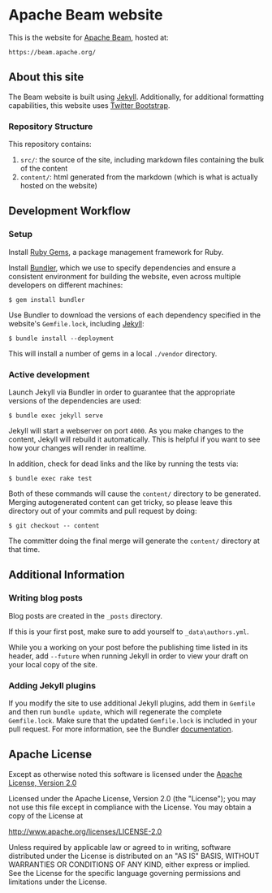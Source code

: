 # Apache Beam website

This is the website for [Apache Beam](https://beam.apache.org/), hosted at:

    https://beam.apache.org/

## About this site

The Beam website is built using [Jekyll](http://jekyllrb.com/). Additionally,
for additional formatting capabilities, this website uses
[Twitter Bootstrap](http://getbootstrap.com/).

### Repository Structure
    
This repository contains:

1. `src/`: the source of the site, including markdown files containing the bulk of the content
1. `content/`: html generated from the markdown (which is what is actually hosted on the website)

## Development Workflow

### Setup

Install [Ruby Gems](https://rubygems.org/pages/download), a package management framework for Ruby.

Install [Bundler](http://bundler.io/v1.3/rationale.html), which  we use to specify dependencies and ensure
a consistent environment for building the website, even across multiple developers on different machines:

	$ gem install bundler

Use Bundler to download the versions of each dependency specified in the website's `Gemfile.lock`, 
including [Jekyll](https://jekyllrb.com/):

	$ bundle install --deployment
	
This will install a number of gems in a local `./vendor` directory.

### Active development

Launch Jekyll via Bundler in order to guarantee that the appropriate versions of the dependencies are used:

	$ bundle exec jekyll serve

Jekyll will start a webserver on port `4000`. As you make changes to the
content, Jekyll will rebuild it automatically. This is helpful if you want to see
how your changes will render in realtime.

In addition, check for dead links and the like by running the tests via:

    $ bundle exec rake test

Both of these commands will cause the `content/` directory to be generated. Merging autogenerated content can
get tricky, so please leave this directory out of your commits and pull request by doing:

	$ git checkout -- content

The committer doing the final merge will generate the `content/` directory at that time.

## Additional Information

### Writing blog posts

Blog posts are created in the `_posts` directory.

If this is your first post, make sure to add yourself to `_data\authors.yml`.

While you a working on your post before the publishing time listed in its header,
add `--future` when running Jekyll in order to view your draft on your local copy of
the site.

### Adding Jekyll plugins

If you modify the site to use additional Jekyll plugins, add them in `Gemfile`
and then run `bundle update`, which will regenerate the complete `Gemfile.lock`.
Make sure that the updated `Gemfile.lock` is included in your pull request. For more information,
see the Bundler [documentation](http://bundler.io/v1.3/rationale.html).

## Apache License

Except as otherwise noted this software is licensed under the
[Apache License, Version 2.0](http://www.apache.org/licenses/LICENSE-2.0.html)

Licensed under the Apache License, Version 2.0 (the "License");
you may not use this file except in compliance with the License.
You may obtain a copy of the License at

  http://www.apache.org/licenses/LICENSE-2.0

Unless required by applicable law or agreed to in writing, software
distributed under the License is distributed on an "AS IS" BASIS,
WITHOUT WARRANTIES OR CONDITIONS OF ANY KIND, either express or implied.
See the License for the specific language governing permissions and
limitations under the License.

